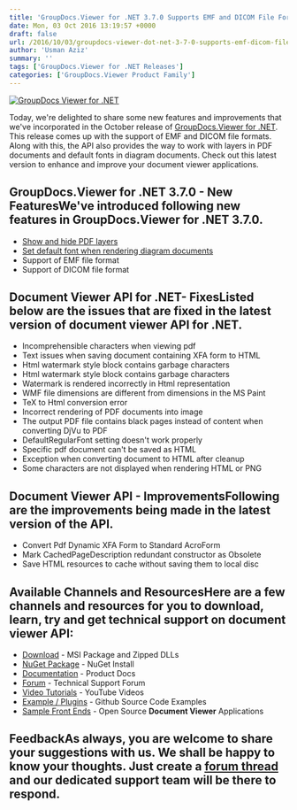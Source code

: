```yaml
---
title: 'GroupDocs.Viewer for .NET 3.7.0 Supports EMF and DICOM File Formats'
date: Mon, 03 Oct 2016 13:19:57 +0000
draft: false
url: /2016/10/03/groupdocs-viewer-dot-net-3-7-0-supports-emf-dicom-file-formats/
author: 'Usman Aziz'
summary: ''
tags: ['GroupDocs.Viewer for .NET Releases']
categories: ['GroupDocs.Viewer Product Family']
---
```


[![GroupDocs Viewer for .NET](https://blog.groupdocs.com/wp-content/uploads/sites/4/2016/03/groupdocs-viewer.png)](http://groupdocs.com/dot-net/document-viewer-library)

Today, we're delighted to share some new features and improvements that we've incorporated in the October release of [GroupDocs.Viewer for .NET](http://www.groupdocs.com/dot-net/document-viewer-library "GroupDocs.Viewer for .NET"). This release comes up with the support of EMF and DICOM file formats. Along with this, the API also provides the way to work with layers in PDF documents and default fonts in diagram documents. Check out this latest version to enhance and improve your document viewer applications.

## GroupDocs.Viewer for .NET 3.7.0 - New FeaturesWe've introduced following new features in **GroupDocs.Viewer for .NET 3.7.0**.

*   [Show and hide PDF layers](https://docs.groupdocs.com/viewer/net "GroupDocs.Viewer")
*   [Set default font when rendering diagram documents](https://docs.groupdocs.com/viewer/net "GroupDocs.Viewer Default Font")
*   Support of EMF file format
*   Support of DICOM file format

## Document Viewer API for .NET- FixesListed below are the issues that are fixed in the latest version of **document viewer API for .NET**.

*   Incomprehensible characters when viewing pdf
*   Text issues when saving document containing XFA form to HTML
*   Html watermark style block contains garbage characters
*   Html watermark style block contains garbage characters
*   Watermark is rendered incorrectly in Html representation
*   WMF file dimensions are different from dimensions in the MS Paint
*   TeX to Html conversion error
*   Incorrect rendering of PDF documents into image
*   The output PDF file contains black pages instead of content when converting DjVu to PDF
*   DefaultRegularFont setting doesn't work properly
*   Specific pdf document can't be saved as HTML
*   Exception when converting document to HTML after cleanup
*   Some characters are not displayed when rendering HTML or PNG

## Document Viewer API - ImprovementsFollowing are the improvements being made in the latest version of the API.

*   Convert Pdf Dynamic XFA Form to Standard AcroForm
*   Mark CachedPageDescription redundant constructor as Obsolete
*   Save HTML resources to cache without saving them to local disc

## Available Channels and ResourcesHere are a few channels and resources for you to download, learn, try and get technical support on **document viewer API**:

*   [Download](http://www.groupdocs.com/downloads/viewer/net "Download API") - MSI Package and Zipped DLLs
*   [NuGet Package](https://www.nuget.org/packages/groupdocs-viewer-dotnet/ "Install from NuGet Package") - NuGet Install
*   [Documentation](https://docs.groupdocs.com/viewer/net "Document Viewer API Documentation ") - Product Docs
*   [Forum](http://groupdocs.com/Community/forums/groupdocs.viewer-product-family/4/showforum.aspx "Technical Support Forum") - Technical Support Forum
*   [Video Tutorials](https://www.youtube.com/channel/UCgO8dwgI5KAsQCVegviVXYA/playlists "GroupDocs.Viewer video tutorials") - YouTube Videos
*   [Example / Plugins](https://github.com/groupdocsviewer/GroupDocs_Viewer_NET "download example project and front ends") - Github Source Code Examples
*   [Sample Front Ends](https://github.com/groupdocs-viewer/ "Open Source Document Viewer Applications") - Open Source **Document Viewer** Applications

## FeedbackAs always, you are welcome to share your suggestions with us. We shall be happy to know your thoughts. Just create a [forum thread](http://groupdocs.com/Community/forums/groupdocs.viewer-product-family/4/showforum.aspx "Technical Support Forum") and our dedicated support team will be there to respond.





